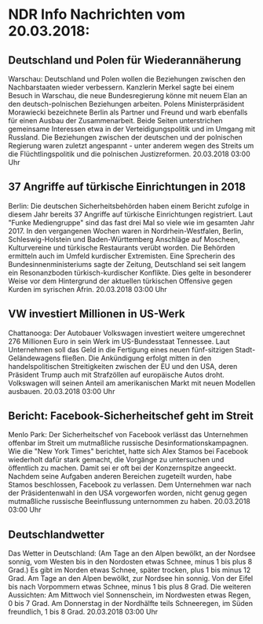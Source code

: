 # NDR Info Nachrichten vom 20.03.2018:


## Deutschland und Polen für Wiederannäherung
Warschau:	Deutschland und Polen wollen die Beziehungen zwischen den Nachbarstaaten wieder verbessern. Kanzlerin Merkel sagte bei einem Besuch in Warschau, die neue Bundesregierung könne mit neuem Elan an den deutsch-polnischen Beziehungen arbeiten. Polens Ministerpräsident Morawiecki bezeichnete Berlin als Partner und Freund und warb ebenfalls für einen Ausbau der Zusammenarbeit. Beide Seiten unterstrichen gemeinsame Interessen etwa in der Verteidigungspolitik und im Umgang mit Russland. Die Beziehungen zwischen der deutschen und der polnischen Regierung waren zuletzt angespannt - unter anderem wegen des Streits um die Flüchtlingspolitik und die polnischen Justizreformen. 20.03.2018 03:00 Uhr 

## 37 Angriffe auf türkische Einrichtungen in 2018
Berlin: Die deutschen Sicherheitsbehörden haben einem Bericht zufolge in diesem Jahr bereits 37 Angriffe auf türkische Einrichtungen registriert. Laut "Funke Mediengruppe" sind das fast drei Mal so viele wie im gesamten Jahr 2017. In den vergangenen Wochen waren in Nordrhein-Westfalen, Berlin, Schleswig-Holstein und Baden-Württemberg Anschläge auf Moscheen, Kulturvereine und türkische Restaurants verübt worden. Die Behörden ermitteln auch im Umfeld kurdischer Extremisten. Eine Sprecherin des Bundesinnenministeriums sagte der Zeitung, Deutschland sei seit langem ein Resonanzboden türkisch-kurdischer Konflikte. Dies gelte in besonderer Weise vor dem Hintergrund der aktuellen türkischen Offensive gegen Kurden im syrischen Afrin. 20.03.2018 03:00 Uhr 

## VW investiert Millionen in US-Werk
Chattanooga:	Der Autobauer Volkswagen investiert weitere umgerechnet 276 Millionen Euro in sein Werk im US-Bundesstaat Tennessee. Laut Unternehmen soll das Geld in die Fertigung eines neuen fünf-sitzigen Stadt-Geländewagens fließen. Die Ankündigung erfolgt mitten in den handelspolitischen Streitigkeiten zwischen der EU und den USA, deren Präsident Trump auch mit Strafzöllen auf europäische Autos droht. Volkswagen will seinen Anteil am amerikanischen Markt mit neuen Modellen ausbauen. 20.03.2018 03:00 Uhr 

## Bericht: Facebook-Sicherheitschef geht im Streit
Menlo Park:	Der Sicherheitschef von Facebook verlässt das Unternehmen offenbar im Streit um mutmaßliche russische Desinformationskampagnen. Wie die "New York Times" berichtet, hatte sich Alex Stamos bei Facebook wiederholt dafür stark gemacht, die Vorgänge zu untersuchen und öffentlich zu machen. Damit sei er oft bei der Konzernspitze angeeckt. Nachdem seine Aufgaben anderen Bereichen zugeteilt wurden, habe Stamos beschlossen, Facebook zu verlassen. Dem Unternehmen war nach der Präsidentenwahl in den USA vorgeworfen worden, nicht genug gegen mutmaßliche russische Beeinflussung unternommen zu haben. 20.03.2018 03:00 Uhr 

## Deutschlandwetter
Das Wetter in Deutschland:
(Am Tage an den Alpen bewölkt, an der Nordsee sonnig, vom Westen bis in den Nordosten etwas Schnee, minus 1 bis plus 8 Grad.) Es gibt im Norden etwas Schnee, später trocken, plus 1 bis minus 12 Grad. Am Tage an den Alpen bewölkt, zur Nordsee hin sonnig. Von der Eifel bis nach Vorpommern etwas Schnee, minus 1 bis plus 8 Grad. Die weiteren Aussichten: Am Mittwoch viel Sonnenschein, im Nordwesten etwas Regen, 0 bis 7 Grad. Am Donnerstag in der Nordhälfte teils Schneeregen, im Süden freundlich, 1 bis 8 Grad. 20.03.2018 03:00 Uhr 
